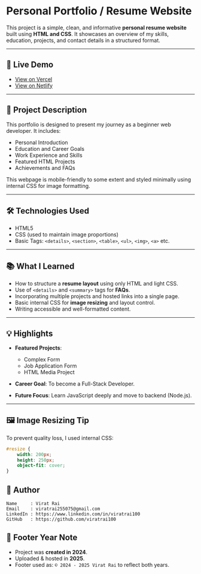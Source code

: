 # Personal Portfolio / Resume Website

This project is a simple, clean, and informative **personal resume website** built using **HTML and CSS**. It showcases an overview of my skills, education, projects, and contact details in a structured format.

---

## 📍 Live Demo

- [View on Vercel](https://html-resume-portfolio-by-viratrai.vercel.app/)
- [View on Netlify](https://html-resume-portfolio-by-viratrai.netlify.app/)

---

## 📌 Project Description

This portfolio is designed to present my journey as a beginner web developer. It includes:
- Personal Introduction
- Education and Career Goals
- Work Experience and Skills
- Featured HTML Projects
- Achievements and FAQs

This webpage is mobile-friendly to some extent and styled minimally using internal CSS for image formatting.

---

## 🛠️ Technologies Used

- HTML5
- CSS (used to maintain image proportions)
- Basic Tags: `<details>`, `<section>`, `<table>`, `<ul>`, `<img>`, `<a>` etc.

---

## 📚 What I Learned

- How to structure a **resume layout** using only HTML and light CSS.
- Use of `<details>` and `<summary>` tags for **FAQs**.
- Incorporating multiple projects and hosted links into a single page.
- Basic internal CSS for **image resizing** and layout control.
- Writing accessible and well-formatted content.

---

## 💡 Highlights

- **Featured Projects**:
  - Complex Form
  - Job Application Form
  - HTML Media Project

- **Career Goal**: To become a Full-Stack Developer.
- **Future Focus**: Learn JavaScript deeply and move to backend (Node.js).

---

## 🖼️ Image Resizing Tip

To prevent quality loss, I used internal CSS:
```css
#resize {
    width: 200px;
    height: 250px;
    object-fit: cover;
}
```

## 📝 Author

```
Name     : Virat Rai
Email    : viratrai255075@gmail.com
LinkedIn : https://www.linkedin.com/in/viratrai100
GitHub   : https://github.com/viratrai100
```


## 📝 Footer Year Note

- Project was **created in 2024**.  
- Uploaded & hosted in **2025**.  
- Footer used as: `© 2024 - 2025 Virat Rai` to reflect both years.